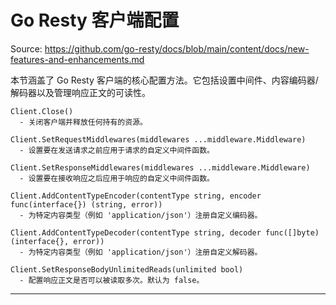 # Go Resty 客户端配置

Source: https://github.com/go-resty/docs/blob/main/content/docs/new-features-and-enhancements.md

本节涵盖了 Go Resty 客户端的核心配置方法。它包括设置中间件、内容编码器/解码器以及管理响应正文的可读性。

```APIDOC
Client.Close()
  - 关闭客户端并释放任何持有的资源。

Client.SetRequestMiddlewares(middlewares ...middleware.Middleware)
  - 设置要在发送请求之前应用于请求的自定义中间件函数。

Client.SetResponseMiddlewares(middlewares ...middleware.Middleware)
  - 设置要在接收响应之后应用于响应的自定义中间件函数。

Client.AddContentTypeEncoder(contentType string, encoder func(interface{}) (string, error))
  - 为特定内容类型（例如 'application/json'）注册自定义编码器。

Client.AddContentTypeDecoder(contentType string, decoder func([]byte) (interface{}, error))
  - 为特定内容类型（例如 'application/json'）注册自定义解码器。

Client.SetResponseBodyUnlimitedReads(unlimited bool)
  - 配置响应正文是否可以被读取多次。默认为 false。
```

--------------------------------
